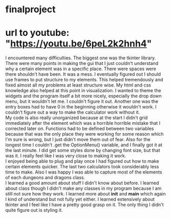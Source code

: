 # finalproject
# url to youtube: "https://youtu.be/6peL2k2hnh4"

I encountered many difficulties. The biggest one was the tkinter library. There were many points in making the gui that I just couldn't understand why a certain element was in a specific place. There were spaces were there shouldn't have been. It was a mess. I eventually figured out I should use frames to put structure to my elements. This helped tremendously and fixed almost all my problems at least structure wise. My html and css knowledge also helped at this point in visualization. I wanted to theme the widgets and the program itself a bit more nicely, especially the drop down menu, but it wouldn't let me. I couldn't figure it out. Another one was the entry boxes had to have 0 in the beginning otherwise it wouldn't work. I couldn't figure out a way to make the calculator work without it.     
My code is also really unorganized because at the start I didn't grid immediately after the element which was a horrible horrible mistake that I corrected later on. Functions had to be defined between two variables because that was the only place they were working for some reason which I'm sure is wrong, but I just didn't move them out of fear. Also for the longest time I couldn't .get the OptionMenu() variable, and I finally got it at the last minute. I did get some styles done by changing font size, but that was it. I really feel like I was very close to making it work.    
I enjoyed being able to plug and play once I had figured out how to make certain elements quicker. The last two calculators took considerably less time to make. Also I was happy I was able to capture most of the elements of each dungeons and dragons class.     
I learned a good amount about stuff I didn't know about before. I learned about class though I didn't make any classes in my program because I am still not sure how they work. I learned more about __init__ and __main__ which again I kind of understand but not fully yet either. I learned extensively about tkinter and I feel like I have a pretty good grasp on it. The only thing I didn't quite figure out is styling it.
